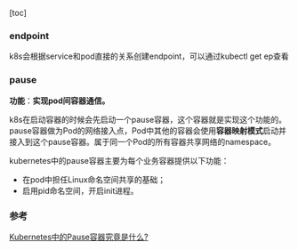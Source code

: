 [toc]

### endpoint

k8s会根据service和pod直接的关系创建endpoint，可以通过kubectl get ep查看

### pause

**功能**：**实现pod间容器通信。**

k8s在启动容器的时候会先启动一个pause容器，这个容器就是实现这个功能的。pause容器做为Pod的网络接入点，Pod中其他的容器会使用**容器映射模式**启动并接入到这个pause容器。属于同一个Pod的所有容器共享网络的namespace。

kubernetes中的pause容器主要为每个业务容器提供以下功能：

- 在pod中担任Linux命名空间共享的基础；
- 启用pid命名空间，开启init进程。



### 参考

[Kubernetes中的Pause容器究竟是什么?](https://jimmysong.io/posts/what-is-a-pause-container/)

